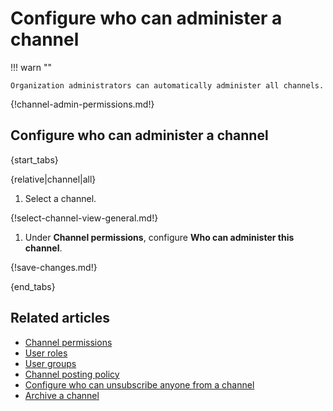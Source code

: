 # Configure who can administer a channel

!!! warn ""

    Organization administrators can automatically administer all channels.

{!channel-admin-permissions.md!}

## Configure who can administer a channel

{start_tabs}

{relative|channel|all}

1. Select a channel.

{!select-channel-view-general.md!}

1. Under **Channel permissions**, configure **Who can administer
   this channel**.

{!save-changes.md!}

{end_tabs}

## Related articles

* [Channel permissions](/help/channel-permissions)
* [User roles](/help/user-roles)
* [User groups](/help/user-groups)
* [Channel posting policy](/help/channel-posting-policy)
* [Configure who can unsubscribe anyone from a channel](/help/configure-who-can-unsubscribe-others)
* [Archive a channel](/help/archive-a-channel)
